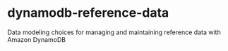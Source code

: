 # dynamodb-reference-data
Data modeling choices for managing and maintaining reference data with Amazon DynamoDB
